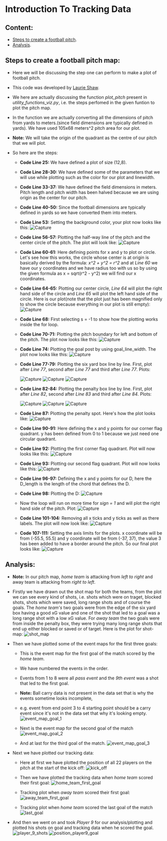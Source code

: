# Introduction To Tracking Data

## Content:
  * [Steps to create a football pitch](#editing-to-be-done).
  * [Analysis](#analysis).

## Steps to create a football pitch map:

* Here we will be discussing the step one can perform to make a plot of football pitch.

* This code was developed by [Laurie Shaw](https://twitter.com/EightyFivePoint).

* We here are actually discussing the function *plot_pitch* present in *utility_functions_viz.py*, i.e. the steps perfomed in the given funtion to plot the pitch map.

* In the function we are actually converting all the dimensions of pitch from yards to meters.(since field dimensions are typically defined in yards). We have used 105x68 meters^2 pitch area for our plot.

* **Note:** We will take the origin of the quadrant as the centre of our pitch that we will plot.

* So here are the steps:
  * **Code Line 25:** We have defined a plot of size (12,8).
  
  * **Code Line 28-30:** We have defined some of the parameters that we will use while plotting such as the color for our plot and linewidth.
  
  * **Code Line 33-37:** We have defined the field dimensions in meters. Pitch length and pitch width has been halved because we are using origin as the center for our pitch.
  
  * **Code Line 40-50:** Since the football dimensions are typically defined in yards so we have converted them into meters.
  
  * **Code Line 53:** Setting the background color, your plot now looks like this:
  ![Capture](https://user-images.githubusercontent.com/33928040/79645194-69b47600-81cb-11ea-9cdc-6a52f92aaee6.JPG)
    
  * **Code Line 56-57:** Plotting the half-way line of the pitch and the center circle of the pitch. The plot will look like:
  ![Capture](https://user-images.githubusercontent.com/33928040/79645289-10007b80-81cc-11ea-814e-4abb894e8f74.JPG)
  
  * **Code Line 60-61:** Here defining points for x and y to plot or circle. Let's see how this works, the circle whose center is at origin is basically derived by the formula: *x^2 + y^2 = r^2* and at *Line 60* we have our y coordinates and we have radius too with us so by using the given formula as x = sqrt(r^2 - y^2) we will find our x coordinates.
  
  * **Code Line 64-65:** Plotting our center circle, *Line 64* will plot the right hand side of the circle and *Line 65* will plot the left hand side of the circle. Here is our plot(note that the plot just has been magnified only to show the circle because everything in our plot is still empty):
    ![Capture](https://user-images.githubusercontent.com/33928040/79647367-d7fa3800-81cd-11ea-9abe-4afe6a69c9a8.JPG)
   
  * **Code Line 68:** First selecting s = -1 to show how the plotting works inside the for loop.
  
  * **Code Line 70-71:** Plotting the pitch boundary for left and bottom of the pitch. The plot now looks like this:
    ![Capture](https://user-images.githubusercontent.com/33928040/79655558-37f1de00-81d0-11ea-95b0-cc3c0a030fff.JPG)
    
  * **Code Line 74:** Plotting the goal post by using goal_line_width. The plot now looks like this:
    ![Capture](https://user-images.githubusercontent.com/33928040/79659930-7f2c9e80-81d1-11ea-8401-537fcd88a7a1.JPG)
  
  * **Code Line 77-79:** Plotting the six yard box line by line. First, plot after *Line 77*, second after *Line 77* and third after *Line 77*. Plots:
  
      ![Capture](https://user-images.githubusercontent.com/33928040/79667165-8d7bba00-81d3-11ea-8fc1-0a896b2915e1.JPG)
      ![Capture](https://user-images.githubusercontent.com/33928040/79667610-adab7900-81d3-11ea-9845-31a5f46d0a40.JPG)
      ![Capture](https://user-images.githubusercontent.com/33928040/79668482-ee0af700-81d3-11ea-9167-8abf0c59a8b9.JPG)
    
  * **Code Line 82-84:** Plotting the penalty box line by line. First, plot after *Line 82*, second after *Line 83* and third after *Line 84*. Plots:
  
    ![Capture](https://user-images.githubusercontent.com/33928040/79669063-a2a61800-81d6-11ea-8a3d-a636cba3abc1.JPG)
    ![Capture](https://user-images.githubusercontent.com/33928040/79669093-c5d0c780-81d6-11ea-85f2-f8f501f5de1f.JPG)
    ![Capture](https://user-images.githubusercontent.com/33928040/79669112-e3059600-81d6-11ea-9299-1f065465a961.JPG)

  * **Code Line 87:** Plotting the penalty spot. Here's how the plot looks like:
    ![Capture](https://user-images.githubusercontent.com/33928040/79669274-067d1080-81d8-11ea-95bc-5eca308aa811.JPG)
    
  * **Code Line 90-91:** Here defining the x and y points for our corner flag quadrant. y has been defined from 0 to 1 because we just need one circular quadrant.
  
  * **Code Line 92:** Plotting the first corner flag quadrant. Plot will now looks like this:
    ![Capture](https://user-images.githubusercontent.com/33928040/79681802-a8354980-823a-11ea-95a8-20e8a8c6f0b4.JPG)

  * **Code Line 93:** Plotting our second flag quadrant. Plot will now looks like this:
    ![Capture](https://user-images.githubusercontent.com/33928040/79681829-f21e2f80-823a-11ea-89a9-ab817c9932c4.JPG)

  * **Code Line 96-97:** Defining the x and y points for our D, here the D_length is the length of the chord that defines the D.
  
  * **Code Line 98:** Plotting the D:
    ![Capture](https://user-images.githubusercontent.com/33928040/79682105-53470280-823d-11ea-90a4-545eea98ca45.JPG)
  
  * Now the loop will run on more time for *sign = 1* and will plot the right hand side of the pitch. Plot:
    ![Capture](https://user-images.githubusercontent.com/33928040/79682212-0ca5d800-823e-11ea-88b2-bfa1666b7f0a.JPG)
  
  * **Code Line 101-104:** Removing all x ticks and y ticks as well as there labels. The plot will now look like:
    ![Capture](https://user-images.githubusercontent.com/33928040/79682295-a1a8d100-823e-11ea-94b3-48566a895484.JPG)
  
  * **Code 107-111:** Setting the axis limits for the plots. x coordinate will be from (-55.5, 55.5) and y coordinate will be from (-37, 37), the value 3 has been added to have a border around the pitch. So our final plot looks like:
    ![Capture](https://user-images.githubusercontent.com/33928040/79682393-7ecaec80-823f-11ea-9bb7-fb04a7f18333.JPG)

## Analysis:     

 * **Note:** In our pitch map, *home team* is attacking from *left to right* and away team is attacking from *right to left*.
 
 * Firstly we have drawn out the shot map for both the teams, from the plot we can see every kind of shots, i.e. shots which were on traget, blocked shots, shots which were saved, long range shots and of course the goals. The *home team's* two goals were from the edge of the six yard box having a good xG value and one of the shot that led to a goal was a long range shot with a low xG value. For *away team* the two goals were from inside the penalty box, they were trying many long range shots that end up either blocked or saved or of target. Here is the plot for shot-map:
   ![shot_map](https://user-images.githubusercontent.com/33928040/79694175-633a0300-828c-11ea-9d60-e1fff9aa6335.jpg)
 
 * Then we have plotted some of the event maps for the first three goals:
   * This is the event map for the first goal of the match scored by the *home team*.
   * We have numbered the events in the order.
   * Events from 1 to 8 were all *pass event* and the *9th event* was a shot that led to the first goal.
   * **Note:** Ball carry data is not present in the data set that is why the events sometime looks incomplete,
   * e.g. event from end point 3 to 4 starting point should be a carry event since it's not in the data set that why it's looking empty.
   ![event_map_goal_1](https://user-images.githubusercontent.com/33928040/79694177-646b3000-828c-11ea-9961-10c1c15eef43.jpg)
   
   * Next is the event map for the second goal of the match
     ![event_map_goal_2](https://user-images.githubusercontent.com/33928040/79879729-b6d35a80-840c-11ea-9a28-bfca66d9f733.jpg) 
   
   * And at last for the third goal of the match.
     ![event_map_goal_3](https://user-images.githubusercontent.com/33928040/79879715-b3d86a00-840c-11ea-9a4e-129a0c51c346.jpg)

 * Next we have plotted our tracking data:
   * Here at first we have plotted the position of all 22 players on the pitch at the start of the kick off:
     ![kick_off](https://user-images.githubusercontent.com/33928040/79694179-659c5d00-828c-11ea-9a77-caadd49d72c6.jpg)
   
   * Then we have plotted the tracking data when *home team* scored their first goal:
     ![home_team_first_goal](https://user-images.githubusercontent.com/33928040/79694178-6503c680-828c-11ea-9099-6d0f79eaf2d8.jpg)
   
   * Tracking plot when *away team* scored their first goal:
     ![away_team_first_goal](https://user-images.githubusercontent.com/33928040/79694176-63d29980-828c-11ea-8b47-ce427ee2a60c.jpg)   
   
   * Tracking plot when *home team* scored the last goal of the match
     ![last_goal](https://user-images.githubusercontent.com/33928040/79694172-61703f80-828c-11ea-8767-82cd2a03d6ce.jpg)
 
 * And then we went on and took *Player 9* for our analysis/plotting and plotted his shots on goal and tracking data when he scored the goal.
  ![player_9_shots](https://user-images.githubusercontent.com/33928040/79879721-b5099700-840c-11ea-99af-5b4524b39258.jpg)
  ![position_player9_goal](https://user-images.githubusercontent.com/33928040/79879725-b63ac400-840c-11ea-8330-c19891e54148.jpg)
  
